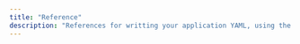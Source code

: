 ```yaml
---
title: "Reference"
description: "References for writting your application YAML, using the Replicated Integration API and Replicated's CLI."
---
```

